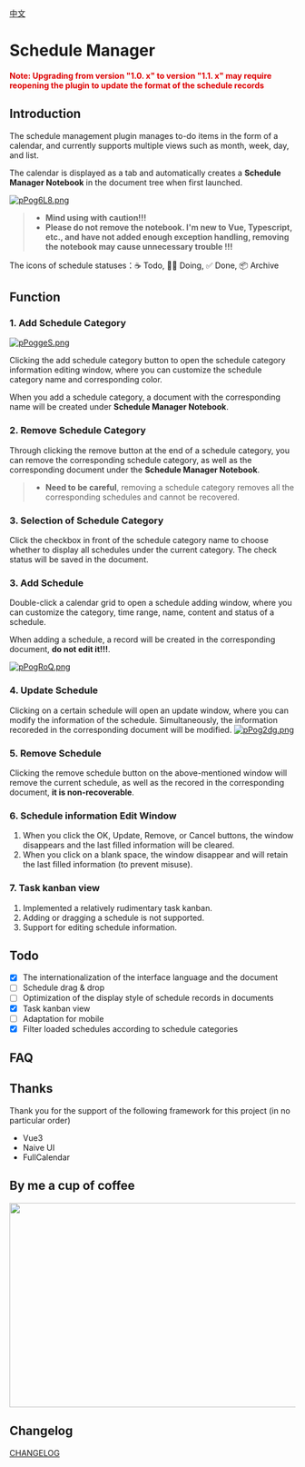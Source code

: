 [中文](https://github.com/RogerHuHu/siyuan-plugin-schedule-manager/blob/main/README_zh_CN.md)

# Schedule Manager

<b><font color="#dd0000">Note: Upgrading from version "1.0. x" to version "1.1. x" may require reopening the plugin to update the format of the schedule records</font></b>

## Introduction
The schedule management plugin manages to-do items in the form of a calendar, and currently supports multiple views such as month, week, day, and list.

The calendar is displayed as a tab and automatically creates a **Schedule Manager Notebook** in the document tree when first launched.

[![pPog6L8.png](https://z1.ax1x.com/2023/09/22/pPog6L8.png)](https://imgse.com/i/pPog6L8)

 >- **Mind using with caution!!!**
 >- **Please do not remove the notebook. I'm new to Vue, Typescript, etc., and have not added enough exception handling, removing the notebook may cause unnecessary trouble !!!**

The icons of schedule statuses：☕ Todo, 🏃‍♂️ Doing, ✅ Done, 📦 Archive

## Function
### 1. Add Schedule Category
[![pPoggeS.png](https://z1.ax1x.com/2023/09/22/pPoggeS.png)](https://imgse.com/i/pPoggeS)

Clicking the add schedule category button to open the schedule category information editing window, where you can customize the schedule category name and corresponding color.

When you add a schedule category, a document with the corresponding name will be created under **Schedule Manager Notebook**.

### 2. Remove Schedule Category
Through clicking the remove button at the end of a schedule category, you can remove the corresponding schedule category, as well as the corresponding document under the **Schedule Manager Notebook**.

>- **Need to be careful**, removing a schedule category removes all the corresponding schedules and cannot be recovered.

### 3. Selection of Schedule Category
Click the checkbox in front of the schedule category name to choose whether to display all schedules under the current category. The check status will be saved in the document.

### 3. Add Schedule
Double-click a calendar grid to open a schedule adding window, where you can customize the category, time range, name, content and status of a schedule.

When adding a schedule, a record will be created in the corresponding document, **do not edit it!!!**.

[![pPogRoQ.png](https://z1.ax1x.com/2023/09/22/pPogRoQ.png)](https://imgse.com/i/pPogRoQ)

### 4. Update Schedule
Clicking on a certain schedule will open an update window, where you can modify the information of the schedule. Simultaneously, the information recoreded in the corresponding document will be modified.
[![pPog2dg.png](https://z1.ax1x.com/2023/09/22/pPog2dg.png)](https://imgse.com/i/pPog2dg)

### 5. Remove Schedule
Clicking the remove schedule button on the above-mentioned window will remove the current schedule, as well as the recored in the corresponding document, **it is non-recoverable**.

### 6. Schedule information Edit Window
1. When you click the OK, Update, Remove, or Cancel buttons, the window disappears and the last filled information will be cleared.
2. When you click on a blank space, the window disappear and will retain the last filled information (to prevent misuse).

### 7. Task kanban view
1. Implemented a relatively rudimentary task kanban.
2. Adding or dragging a schedule is not supported.
3. Support for editing schedule information.

## Todo
- [x] The internationalization of the interface language and the document
- [ ] Schedule drag & drop
- [ ] Optimization of the display style of schedule records in documents
- [x] Task kanban view
- [ ] Adaptation for mobile
- [x] Filter loaded schedules according to schedule categories

## FAQ

## Thanks
Thank you for the support of the following framework for this project (in no particular order)
- Vue3
- Naive UI
- FullCalendar

## By me a cup of coffee
<img src="https://raw.gitmirror.com/RogerHuHu/siyuan-plugin-schedule-manager/master/asset/code.png" alt="" width="653" height="360" align="center">

## Changelog
[CHANGELOG](https://github.com/RogerHuHu/siyuan-plugin-schedule-manager/blob/main/CHANGELOG.md)